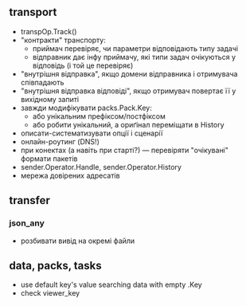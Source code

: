 ## transport

* transpOp.Track()
* "контракти" транспорту:
    - приймач перевіряє, чи параметри відповідають типу задачі
    - відправник дає інфу приймачу, які типи задач очікуються у відповідь (і той це перевіряє)
* "внутрішня відправка", якщо домени відправника і отримувача співпадають
* "внутрішня відправка відповіді", якщо отримувач повертає її у вихідному запиті
* завжди модифікувати packs.Pack.Key:
    - або унікальним префіксом/постфіксом
    - або робити унікальний, а ориґінал переміщати в History
* описати-систематизувати опції і сценарії
* онлайн-роутинг (DNS!)
* при конектах (а навіть при старті?) — перевіряти "очікувані" формати пакетів
* sender.Operator.Handle, sender.Operator.History
* мережа довірених адресатів

## transfer

### json_any

* розбивати вивід на окремі файли

## data, packs, tasks

* use default key's value searching data with empty .Key
* check viewer_key


